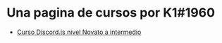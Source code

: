 # Una pagina de cursos por K1#1960
- [Curso Discord.js nivel Novato a intermedio](https://www.k1dev.tk/discordjs/index.md)
